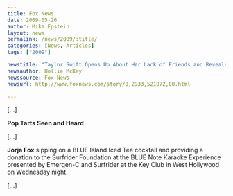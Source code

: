 ```yaml
---
title: Fox News
date: 2009-05-26
author: Mika Epstein
layout: news
permalink: /news/2009/:title/
categories: [News, Articles]
tags: ["2009"]

newstitle: "Taylor Swift Opens Up About Her Lack of Friends and Reveals How She Punishes Heart-Breaking Boys  "
newsauthor: Hollie McKay  
newssource: Fox News  
newsurl: http://www.foxnews.com/story/0,2933,521872,00.html  

---
```


[...]

**Pop Tarts Seen and Heard**

[...]

**Jorja Fox** sipping on a BLUE Island Iced Tea cocktail and providing a donation to the Surfrider Foundation at the BLUE Note Karaoke Experience presented by Emergen-C and Surfrider at the Key Club in West Hollywood on Wednesday night.

[...]  
